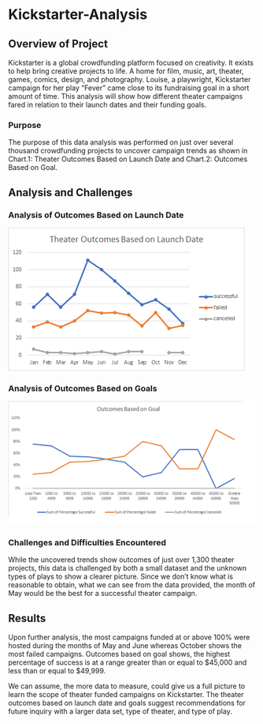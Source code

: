 # Kickstarter-Analysis

## Overview of Project
Kickstarter is a global crowdfunding platform focused on creativity. It exists to help bring creative projects to life. A home for film, music, art, theater, games, comics, design, and photography. Louise, a playwright, Kickstarter campaign for her play “Fever” came close to its fundraising goal in a short amount of time. This analysis will show how different theater campaigns fared in relation to their launch dates and their funding goals. 

### Purpose
The purpose of this data analysis was performed on just over several thousand crowdfunding projects to uncover campaign trends as shown in Chart.1: Theater Outcomes Based on Launch Date and Chart.2: Outcomes Based on Goal. 

## Analysis and Challenges

### Analysis of Outcomes Based on Launch Date
![Theater_Outcomes_vs_Launch.png](resources/Theater_Outcomes_vs_Launch.png)

### Analysis of Outcomes Based on Goals
![Outcomes_vs_Goals.png](resources/Outcomes_vs_Goals.png)

### Challenges and Difficulties Encountered
While the uncovered trends show outcomes of just over 1,300 theater projects, this data is challenged by both a small dataset and the unknown types of plays to show a clearer picture. Since we don’t know what is reasonable to obtain, what we can see from the data provided, the month of May would be the best for a successful theater campaign. 

## Results
Upon further analysis, the most campaigns funded at or above 100% were hosted during the months of May and June whereas October shows the most failed campaigns. Outcomes based on goal shows, the highest percentage of success is at a range greater than or equal to $45,000 and less than or equal to $49,999. 

We can assume, the more data to measure, could give us a full picture to learn the scope of theater funded campaigns on Kickstarter. The theater outcomes based on launch date and goals suggest recommendations for future inquiry with a larger data set, type of theater, and type of play.  
